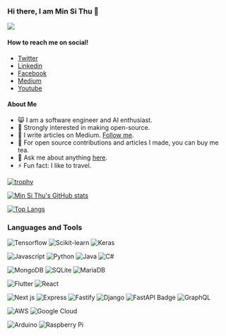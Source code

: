 ### Hi there, I am Min Si Thu 👋
![](https://komarev.com/ghpvc/?username=MinSiThu)

#### How to reach me on social!

- [Twitter](https://twitter.com/minsith09364146)
- [Linkedin](https://www.linkedin.com/in/min-si-thu-265917171)
- [Facebook](https://www.facebook.com/profile.php?id=100008064318566)
- [Medium](https://medium.com/@minsithu_53495)
- [Youtube](https://www.youtube.com/@mstengine286)

#### About Me

- 😸 I am a software engineer and AI enthusiast.
- :dolphin: Strongly interested in making open-source.
- :seedling: I write articles on Medium. [Follow me](https://medium.com/@minsithu_53495).
- :tea: For open source contributions and articles I made, you can buy me tea.
- :postbox: Ask me about anything [here](https://github.com/MinSiThu/MinSiThu/issues).
- ⚡ Fun fact: I like to travel.

[![trophy](https://github-profile-trophy.vercel.app/?username=MinSiThu&theme=discord)](https://github-profile-trophy.vercel.app/?username=MinSiThu)


[![Min Si Thu's GitHub stats](https://github-readme-stats.vercel.app/api?username=MinSiThu&count_private=true&show_icons=true)](https://github-readme-stats.vercel.app/api?username=MinSiThu&count_private=true&show_icons=true)

[![Top Langs](https://github-readme-stats.vercel.app/api/top-langs/?username=MinSiThu&langs_count=8)](https://github-readme-stats.vercel.app/api/top-langs/?username=MinSiThu&langs_count=8)

### Languages and Tools

![Tensorflow](https://img.shields.io/badge/TensorFlow-FF6F00?style=for-the-badge&logo=TensorFlow&logoColor=white)
![Scikit-learn](https://img.shields.io/badge/scikit_learn-F7931E?style=for-the-badge&logo=scikit-learn&logoColor=white)
![Keras](https://img.shields.io/badge/Keras-D00000?style=for-the-badge&logo=Keras&logoColor=white)

![Javascript](https://img.shields.io/badge/JavaScript-323330?style=for-the-badge&logo=javascript&logoColor=F7DF1E)
![Python](https://img.shields.io/badge/Python-3776AB?style=for-the-badge&logo=python&logoColor=white)
![Java](https://img.shields.io/badge/Java-ED8B00?style=for-the-badge&logo=java&logoColor=white)
![C#](https://img.shields.io/badge/C%23-239120?style=for-the-badge&logo=c-sharp&logoColor=white)

![MongoDB](https://img.shields.io/badge/MongoDB-4EA94B?style=for-the-badge&logo=mongodb&logoColor=white)
![SQLite](https://img.shields.io/badge/SQLite-07405E?style=for-the-badge&logo=sqlite&logoColor=white)
![MariaDB](https://img.shields.io/badge/MariaDB-003545?style=for-the-badge&logo=mariadb&logoColor=white)

![Flutter](https://img.shields.io/badge/Flutter-02569B?style=for-the-badge&logo=flutter&logoColor=white)
![React](https://img.shields.io/badge/React-20232A?style=for-the-badge&logo=react&logoColor=61DAFB)

![Next js](https://img.shields.io/badge/next.js-000000?style=for-the-badge&logo=nextdotjs&logoColor=white)
![Express](https://img.shields.io/badge/Express.js-000000?style=for-the-badge&logo=express&logoColor=white)
![Fastify](https://img.shields.io/badge/fastify-202020?style=for-the-badge&logo=fastify&logoColor=white)
![Django](https://img.shields.io/badge/Django-092E20?style=for-the-badge&logo=django&logoColor=white)
![FastAPI Badge](https://img.shields.io/badge/FastAPI-009688?logo=fastapi&logoColor=fff&style=for-the-badge)
![GraphQL](https://img.shields.io/badge/GraphQl-E10098?style=for-the-badge&logo=graphql&logoColor=white)

![AWS](https://img.shields.io/badge/Amazon_AWS-232F3E?style=for-the-badge&logo=amazon-aws&logoColor=white)
![Google Cloud](https://img.shields.io/badge/Google_Cloud-4285F4?style=for-the-badge&logo=google-cloud&logoColor=white)

![Arduino](https://img.shields.io/badge/Arduino-00979D?style=for-the-badge&logo=Arduino&logoColor=white)
![Raspberry Pi](https://img.shields.io/badge/Raspberry%20Pi-A22846?style=for-the-badge&logo=Raspberry%20Pi&logoColor=white)


<!--
**MinSiThu/MinSiThu** is a ✨ _special_ ✨ repository because its `README.md` (this file) appears on your GitHub profile.

Here are some ideas to get you started:

- 🔭 I’m currently working on ...
- 🌱 I’m currently learning ...
- 👯 I’m looking to collaborate on ...
- 🤔 I’m looking for help with ...
- 💬 Ask me about ...
- 📫 How to reach me: ...
- 😄 Pronouns: ...
- ⚡ Fun fact: ...
-->
